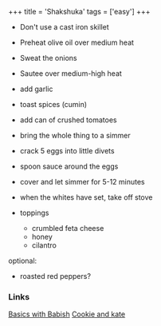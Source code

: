 +++
title = 'Shakshuka'
tags = ['easy']
+++

- Don't use a cast iron skillet
- Preheat olive oil over medium heat
- Sweat the onions
- Sautee over medium-high heat
- add garlic
- toast spices (cumin)
- add can of crushed tomatoes

- bring the whole thing to a simmer
- crack 5 eggs into little divets
- spoon sauce around the eggs
- cover and let simmer for 5-12 minutes

- when the whites have set, take off stove

- toppings
  - crumbled feta cheese
  - honey
  - cilantro

optional:

- roasted red peppers?

### Links

[Basics with Babish](https://www.youtube.com/watch?v=SjCkW-oAFQ8)
[Cookie and kate](https://cookieandkate.com/foolproof-shakshuka-recipe/)

